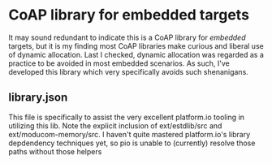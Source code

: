 # CoAP library for embedded targets

It may sound redundant to indicate this is a CoAP library for *embedded* targets, but 
it is my finding most CoAP libraries make curious and liberal use of dynamic allocation.
Last I checked, dynamic allocation was regarded as a practice to be avoided in most
embedded scenarios.  As such, I've developed this library which very specifically avoids
such shenanigans.

## library.json

This file is specifically to assist the very excellent platform.io tooling in utilizing
this lib.  Note the explicit inclusion of ext/estdlib/src and ext/moducom-memory/src. 
I haven't quite mastered platform.io's library depdendency techniques yet, so pio is
unable to (currently) resolve those paths without those helpers